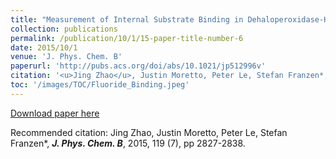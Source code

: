 ```yaml
---
title: "Measurement of Internal Substrate Binding in Dehaloperoxidase-Hemoglobin by Competition with the Heme-Fluoride Binding Equilibrium"
collection: publications
permalink: /publication/10/1/15-paper-title-number-6
date: 2015/10/1
venue: 'J. Phys. Chem. B'
paperurl: 'http://pubs.acs.org/doi/abs/10.1021/jp512996v'
citation: '<u>Jing Zhao</u>, Justin Moretto, Peter Le, Stefan Franzen*, <strong><i>J. Phys. Chem. B</i></strong>, 2015, 119 (7), pp 2827-2838.'
toc: '/images/TOC/Fluoride_Binding.jpeg'
---
```


<a href='http://pubs.acs.org/doi/abs/10.1021/jp512996v'>Download paper here</a>

Recommended citation: Jing Zhao, Justin Moretto, Peter Le, Stefan Franzen*, <strong><i>J. Phys. Chem. B</i></strong>, 2015, 119 (7), pp 2827-2838.